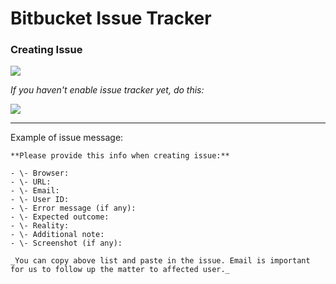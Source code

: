 # Bitbucket Issue Tracker

### Creating Issue

![](http://i.giphy.com/26uf0JmpD9i6ETICk.gif)

_If you haven't enable issue tracker yet, do this:_

![](http://i.giphy.com/26uf6uVbs1KcAcyNW.gif)


---

Example of issue message:

```
**Please provide this info when creating issue:**

- \- Browser: 
- \- URL: 
- \- Email: 
- \- User ID: 
- \- Error message (if any): 
- \- Expected outcome:
- \- Reality:
- \- Additional note:
- \- Screenshot (if any):

_You can copy above list and paste in the issue. Email is important for us to follow up the matter to affected user._ 
```

